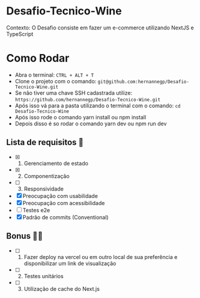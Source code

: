 # Desafio-Tecnico-Wine

Contexto:
  O Desafio consiste em fazer um e-commerce utilizando NextJS e TypeScript

# Como Rodar 

- Abra o terminal: `CTRL + ALT + T`
- Clone o projeto com o comando: `git@github.com:hernannegp/Desafio-Tecnico-Wine.git`
- Se não tiver uma chave SSH cadastrada utilize: `https://github.com/hernannegp/Desafio-Tecnico-Wine.git`
- Após isso vá para a pasta utilizando o terminal com o comando: `cd Desafio-Tecnico-Wine`
- Após isso rode o comando yarn install ou npm install
- Depois disso é so rodar o comando yarn dev ou npm run dev

## Lista de requisitos 📑
- [x] 1. Gerenciamento de estado
- [x] 2. Componentização
- [ ] 3. Responsividade
- [x] Preocupação com usabilidade
- [x] Preocupação com acessibilidade
- [ ] Testes e2e
- [x] Padrão de commits (Conventional)

## Bonus 📑😎
- [ ] 1. Fazer deploy na vercel ou em outro local de sua preferência e disponibilizar um link de visualização
- [ ] 2. Testes unitários
- [ ] 3. Utilização de cache do Next.js
